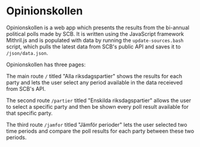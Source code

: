 # Opinionskollen

Opinionskollen is a web app which presents the results from the bi-annual political polls made by SCB.
It is written using the JavaScript framework Mithril.js and is populated with data by running the
`update-sources.bash` script, which pulls the latest data from SCB's public API and saves it to `/json/data.json`.

Opinionskollen has three pages:

The main route `/` titled "Alla riksdagspartier" shows the results for each party and lets the user
select any period available in the data receieved from SCB's API.

The second route `/partier` titled "Enskilda riksdagspartier" allows the user to select a specific
party and then be shown every poll result available for that specific party.

The third route `/jamfor` titled "Jämför perioder" lets the user selected two time periods and compare
the poll results for each party between these two periods.